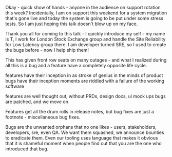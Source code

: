 Okay - quick show of hands - anyone in the audience on support rotation this week?
Incidentally, I am on support this weekend for a system migration that's gone live and today the system is going to be put under some stress tests.
So I am just hoping this talk doesn't blow up on my face.

Thank you all for coming to this talk - I quickly introduce my self - my name is T, I work for London Stock Exchange group and handle the Site Reliability for Low Latency group there. I am developer turned SRE, so I used to create the bugs before - now I help ship them! 

This has given front row seats on many outages - and what I realized during all this is a bug and a feature have a completely opposite life cycle.

features have their inception in as stroke of genius in the minds of product
bugs have their inception moments are riddled with a failure of the working software

features are well thought out, without PRDs, design docs, ui mock ups
bugs are patched, and we move on

Features get all the drum rolls in release notes, but bug fixes are just a footnote - miscellaneous bug fixes. 

Bugs are the unwanted orphans that no one likes - users, stakeholders, developers, sre, even QA. We want them squashed, we announce bounties to eradicate them. Even our tooling uses language that makes it obvious that it is shameful moment when people find out that you are the one who introduced that bug.

